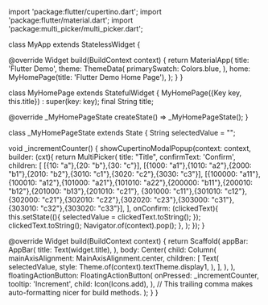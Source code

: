 import 'package:flutter/cupertino.dart';
import 'package:flutter/material.dart';
import 'package:multi_picker/multi_picker.dart';


class MyApp extends StatelessWidget {

  @override
  Widget build(BuildContext context) {
    return MaterialApp(
      title: 'Flutter Demo',
      theme: ThemeData(
        primarySwatch: Colors.blue,
      ),
      home: MyHomePage(title: 'Flutter Demo Home Page'),
    );
  }
}

class MyHomePage extends StatefulWidget {
  MyHomePage({Key key, this.title}) : super(key: key);
  final String title;

  @override
  _MyHomePageState createState() => _MyHomePageState();
}

class _MyHomePageState extends State<MyHomePage> {
  String selectedValue = "";

  void _incrementCounter() {
    showCupertinoModalPopup(context: context, builder: (cxt){
      return MultiPicker(
        title: "Title",
        confirmText: 'Confirm',
        children: [
          [{10: "a"},{20: "b"},{30: "c"}],
          [{1000: "a1"},{1010: "a2"},{2000: "b1"},{2010: "b2"},{3010: "c1"},{3020: "c2"},{3030: "c3"}],
          [{100000: "a11"},{100010: "a12"},{101000: "a21"},{101010: "a22"},{200000: "b11"},{200010: "b12"},{201000: "b13"},{201010: "c21"},
            {301000: "c11"},{301010: "c12"},{302000: "c21"},{302010: "c22"},{302020: "c23"},{303000: "c31"},{303010: "c32"},{303020: "c33"}],
        ],
        onConfirm: (clickedText){
          this.setState((){
            selectedValue = clickedText.toString();
          });
          clickedText.toString();
          Navigator.of(context).pop();
        },
      );
    });
  }

  @override
  Widget build(BuildContext context) {
    return Scaffold(
      appBar: AppBar(
        title: Text(widget.title),
      ),
      body: Center(
        child: Column(
          mainAxisAlignment: MainAxisAlignment.center,
          children: <Widget>[
            Text(
              selectedValue,
              style: Theme.of(context).textTheme.display1,
            ),
          ],
        ),
      ),
      floatingActionButton: FloatingActionButton(
        onPressed: _incrementCounter,
        tooltip: 'Increment',
        child: Icon(Icons.add),
      ), // This trailing comma makes auto-formatting nicer for build methods.
    );
  }
}
